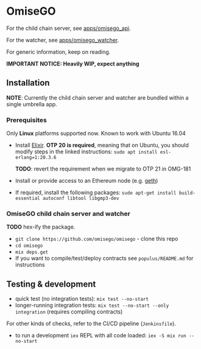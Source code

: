 # OmiseGO

For the child chain server, see [apps/omisego_api](apps/omisego_api).

For the watcher, see [apps/omisego_watcher](apps/omisego_watcher).

For generic information, keep on reading.

**IMPORTANT NOTICE: Heavily WIP, expect anything**

## Installation

**NOTE**: Currently the child chain server and watcher are bundled within a single umbrella app.

### Prerequisites

Only **Linux** platforms supported now. Known to work with Ubuntu 16.04

  - Install [Elixir](http://elixir-lang.github.io/install.html#unix-and-unix-like).
    **OTP 20 is required**, meaning that on Ubuntu, you should modify steps in the linked instructions:
    `sudo apt install esl-erlang=1:20.3.6`

    **TODO**: revert the requirement when we migrate to OTP 21 in OMG-181
  - Install or provide access to an Ethereum node (e.g. [geth](https://github.com/ethereum/go-ethereum/wiki/geth))
  - If required, install the following packages:
    `sudo apt-get install build-essential autoconf libtool libgmp3-dev`

### OmiseGO child chain server and watcher

**TODO** hex-ify the package.

  - `git clone https://github.com/omisego/omisego` - clone this repo
  - `cd omisego`
  - `mix deps.get`
  - If you want to compile/test/deploy contracts see `populus/README.md` for instructions

## Testing & development

  - quick test (no integration tests): `mix test --no-start`
  - longer-running integration tests: `mix test --no-start --only integration` (requires compiling contracts)

For other kinds of checks, refer to the CI/CD pipeline (`Jenkinsfile`).

  - to run a development `iex` REPL with all code loaded: `iex -S mix run --no-start`
